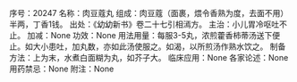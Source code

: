 序号：20247
名称：肉豆蔻丸
组成：肉豆蔻（面裹，煨令香熟为度，去面不用）半两，丁香1钱。
出处：《幼幼新书》卷二十七引相漹方。
主治：小儿胃冷呕吐不止。
加减：None
功效：None
用法用量：每服3-5丸，浓煎藿香柿蒂汤送下便止。如大小患吐，加丸数，亦如此汤使服之。如渴，以所煎汤作熟水饮之。
制备方法：上为末，水煮白面糊为丸，如芥子大。
临床应用：None
各家论述：None
用药禁忌：None
附注：None
